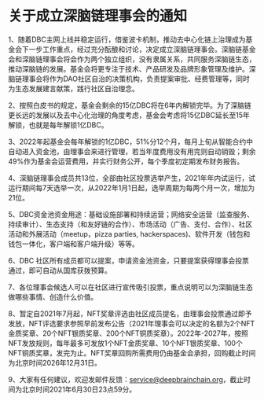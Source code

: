 # 关于成立深脑链理事会的通知

1、随着DBC主网上线并稳定运行，借鉴波卡机制，推动去中心化链上治理成为基金会下一步工作重点，经过充分酝酿和讨论，决定成立深脑链理事会。深脑链基金会和深脑链理事会将会作为两个独立组织，没有隶属关系，共同服务深脑链生态，推动深脑链的发展。基金会将更专注于技术、产品研发及品牌形象管理及维护。深脑链理事会将作为DAO社区自治的决策机构，负责提案审批、经费管理等，同时为生态发展建言献策，践行社区自治理念。

2、按照白皮书的规定，基金会剩余的15亿DBC将在6年内解锁完毕。为了深脑链更长远的发展以及去中心化治理的角度考虑，基金会考虑将15亿DBC延长至15年解锁，也就是每年解锁1亿DBC。

3、2022年起基金会每年解锁的1亿DBC，51%分12个月，每月上旬从智能合约中自动进入资金池，由理事会来进行管理，若当年度费用没有用完则自动销毁；剩余49%作为基金会运营费用，并实行财务公开，每个季度初定期发布财务报告。

4、深脑链理事会成员共13位，全部由社区投票选举产生，2021年年内试运行，试运行期间每7天选举一次，从2022年1月1日起，选举周期为每两个月一次，增加为21位。

5、DBC资金池资金用途：基础设施部署和持续运营；网络安全运营（监查服务、持续审计）、生态支持（和友好链的合作）、市场活动（广告、支付、合作）、社区活动和外展活动（meetup，pizza parties, hackerspaces)、软件开发（钱包和钱包一体化，客户端和客户端升级）等等。

6、DBC 社区所有成员都可以提案，申请资金池资金，只要提案获得理事会投票通过，即可自动从国库获拨预算。

7、各位理事会候选人可以在社区进行宣传吸引投票，重点说明可以为深脑链生态做哪些事情、创造什么价值。

8、暂定自2021年7月起，NFT奖章评选由社区成员提名，由理事会投票通过即予发放，NFT评选要求参照早前发布公告（2021年理事会可以决定的名额为2个NFT金质奖章、20个NFT银质奖章、200个NFT铜质奖章）。2022年-2027年，按照NFT发放规则，每年最多可发放1个NFT金质奖章、10个NFT银质奖章、100个NFT铜质奖章，发完为止。NFT奖章回购所需费用仍由基金会承担，回购截止时间为北京时间2026年12月31日。

9、大家有任何建议，欢迎发邮件反馈：service@deepbrainchain.org，截止时间为北京时间2021年6月30日23点59分。
